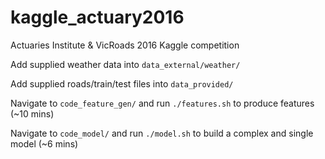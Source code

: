 # kaggle_actuary2016
Actuaries Institute &amp; VicRoads 2016 Kaggle competition

Add supplied weather data into `data_external/weather/`

Add supplied roads/train/test files into `data_provided/`

Navigate to `code_feature_gen/` and run `./features.sh` to produce features (~10 mins)

Navigate to `code_model/` and run `./model.sh` to build a complex and single model (~6 mins)
